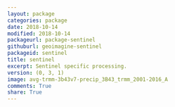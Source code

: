 ```yaml
---
layout: package
categories: package
date: 2018-10-14
modified: 2018-10-14
packageurl: package-sentinel
githuburl: geoimagine-sentinel
packageid: sentinel
title: sentinel
excerpt: Sentinel specific processing.
version: (0, 3, 1)
image: avg-trmm-3b43v7-precip_3B43_trmm_2001-2016_A
comments: True
share: True
---
```

